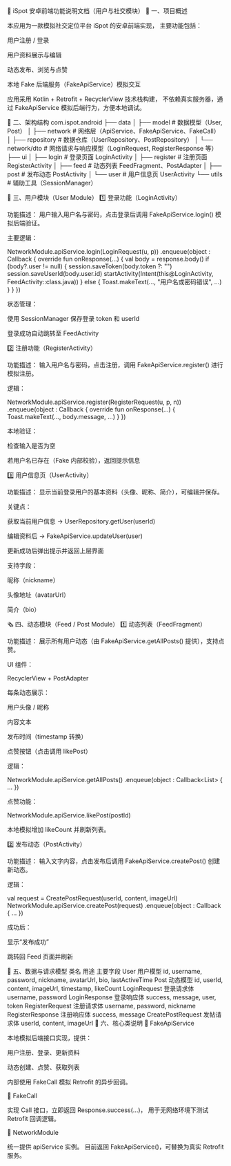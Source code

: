 📱 iSpot 安卓前端功能说明文档（用户与社交模块）
🧩 一、项目概述

本应用为一款模拟社交定位平台 iSpot 的安卓前端实现，
主要功能包括：

用户注册 / 登录

用户资料展示与编辑

动态发布、浏览与点赞

本地 Fake 后端服务（FakeApiService）模拟交互

应用采用 Kotlin + Retrofit + RecyclerView 技术栈构建，
不依赖真实服务器，通过 FakeApiService 模拟后端行为，方便本地调试。

🧠 二、架构结构
com.ispot.android
├── data
│   ├── model               # 数据模型（User, Post）
│   ├── network             # 网络层（ApiService、FakeApiService、FakeCall）
│   ├── repository          # 数据仓库（UserRepository、PostRepository）
│   └── network/dto         # 网络请求与响应模型（LoginRequest, RegisterResponse 等）
├── ui
│   ├── login               # 登录页面 LoginActivity
│   ├── register            # 注册页面 RegisterActivity
│   ├── feed                # 动态列表 FeedFragment、PostAdapter
│   ├── post                # 发布动态 PostActivity
│   └── user                # 用户信息页 UserActivity
└── utils                   # 辅助工具（SessionManager）

👤 三、用户模块（User Module）
1️⃣ 登录功能（LoginActivity）

功能描述：
用户输入用户名与密码，点击登录后调用 FakeApiService.login() 模拟后端验证。

主要逻辑：

NetworkModule.apiService.login(LoginRequest(u, p))
    .enqueue(object : Callback<LoginResponse> {
        override fun onResponse(...) {
            val body = response.body()
            if (body?.user != null) {
                session.saveToken(body.token ?: "")
                session.saveUserId(body.user.id)
                startActivity(Intent(this@LoginActivity, FeedActivity::class.java))
            } else {
                Toast.makeText(..., "用户名或密码错误", ...)
            }
        }
    })


状态管理：

使用 SessionManager 保存登录 token 和 userId

登录成功自动跳转至 FeedActivity

2️⃣ 注册功能（RegisterActivity）

功能描述：
输入用户名与密码，点击注册，调用 FakeApiService.register() 进行模拟注册。

逻辑：

NetworkModule.apiService.register(RegisterRequest(u, p, n))
    .enqueue(object : Callback<RegisterResponse> {
        override fun onResponse(...) {
            Toast.makeText(..., body.message, ...)
        }
    })


本地验证：

检查输入是否为空

若用户名已存在（Fake 内部校验），返回提示信息

3️⃣ 用户信息页（UserActivity）

功能描述：
显示当前登录用户的基本资料（头像、昵称、简介），可编辑并保存。

关键点：

获取当前用户信息 → UserRepository.getUser(userId)

编辑资料后 → FakeApiService.updateUser(user)

更新成功后弹出提示并返回上层界面

支持字段：

昵称（nickname）

头像地址（avatarUrl）

简介（bio）

🗞️ 四、动态模块（Feed / Post Module）
1️⃣ 动态列表（FeedFragment）

功能描述：
展示所有用户动态（由 FakeApiService.getAllPosts() 提供），支持点赞。

UI 组件：

RecyclerView + PostAdapter

每条动态展示：

用户头像 / 昵称

内容文本

发布时间（timestamp 转换）

点赞按钮（点击调用 likePost）

逻辑：

NetworkModule.apiService.getAllPosts()
    .enqueue(object : Callback<List<Post>> { ... })


点赞功能：

NetworkModule.apiService.likePost(postId)


本地模拟增加 likeCount 并刷新列表。

2️⃣ 发布动态（PostActivity）

功能描述：
输入文字内容，点击发布后调用 FakeApiService.createPost() 创建新动态。

逻辑：

val request = CreatePostRequest(userId, content, imageUrl)
NetworkModule.apiService.createPost(request)
    .enqueue(object : Callback<Post> { ... })


成功后：

显示“发布成功”

跳转回 Feed 页面并刷新

💾 五、数据与请求模型
类名	用途	主要字段
User	用户模型	id, username, password, nickname, avatarUrl, bio, lastActiveTime
Post	动态模型	id, userId, content, imageUrl, timestamp, likeCount
LoginRequest	登录请求体	username, password
LoginResponse	登录响应体	success, message, user, token
RegisterRequest	注册请求体	username, password, nickname
RegisterResponse	注册响应体	success, message
CreatePostRequest	发帖请求体	userId, content, imageUrl
🧩 六、核心类说明
🔹 FakeApiService

本地模拟后端接口实现，提供：

用户注册、登录、更新资料

动态创建、点赞、获取列表

内部使用 FakeCall 模拟 Retrofit 的异步回调。

🔹 FakeCall

实现 Call<T> 接口，立即返回 Response.success(...)，
用于无网络环境下测试 Retrofit 回调逻辑。

🔹 NetworkModule

统一提供 apiService 实例。
目前返回 FakeApiService()，可替换为真实 Retrofit 服务。
